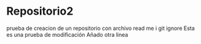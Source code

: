 # Repositorio2
prueba de creacion de un repositorio con archivo read me i git ignore
Esta es una prueba de modificación
Añado otra linea
